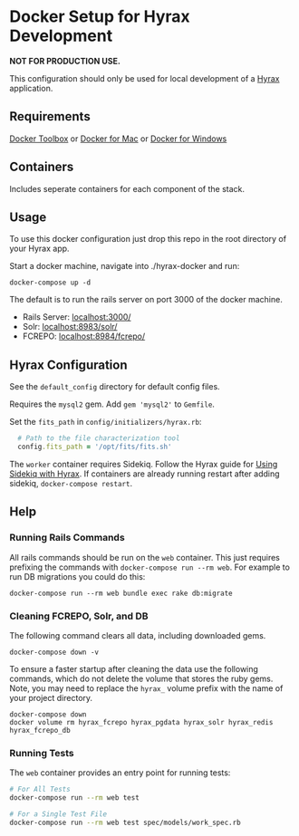 # Docker Setup for Hyrax Development

__NOT FOR PRODUCTION USE.__

This configuration should only be used for local development of a [Hyrax](https://github.com/samvera/hyrax) application.

## Requirements

[Docker Toolbox](https://www.docker.com/products/docker-toolbox) or [Docker for Mac](https://www.docker.com/docker-mac) or [Docker for Windows](https://www.docker.com/docker-windows)

## Containers

Includes seperate containers for each component of the stack.

## Usage

To use this docker configuration just drop this repo in the
root directory of your Hyrax app.

Start a docker machine, navigate into ./hyrax-docker and run:

```
docker-compose up -d
```

The default is to run the rails server on port 3000 of the docker machine.

- Rails Server: [localhost:3000/]()
- Solr: [localhost:8983/solr/]()
- FCREPO: [localhost:8984/fcrepo/]()

## Hyrax Configuration

See the `default_config` directory for default config files.

Requires the `mysql2` gem. Add `gem 'mysql2'` to `Gemfile`.

Set the `fits_path` in `config/initializers/hyrax.rb`:

```rb
  # Path to the file characterization tool
  config.fits_path = '/opt/fits/fits.sh'
```

The `worker` container requires Sidekiq. Follow the Hyrax guide for [Using Sidekiq with Hyrax](https://github.com/samvera/hyrax/wiki/Using-Sidekiq-with-Hyrax). If containers are already running restart after adding sidekiq, `docker-compose restart`.

## Help

### Running Rails Commands

All rails commands should be run on the `web` container. This just requires prefixing the commands with `docker-compose run --rm web`. For example to run DB migrations you could do this:

```
docker-compose run --rm web bundle exec rake db:migrate
```

### Cleaning FCREPO, Solr, and DB

The following command clears all data, including downloaded gems.

```
docker-compose down -v
```

To ensure a faster startup after cleaning the data use the following commands, which do not delete the volume that stores the ruby gems. Note, you may need to replace the `hyrax_` volume prefix with the name of your project directory.

```
docker-compose down
docker volume rm hyrax_fcrepo hyrax_pgdata hyrax_solr hyrax_redis hyrax_fcrepo_db
```

### Running Tests

The `web` container provides an entry point for running tests:

```bash
# For All Tests
docker-compose run --rm web test

# For a Single Test File
docker-compose run --rm web test spec/models/work_spec.rb
```
